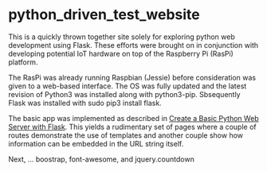 # python_driven_test_website

This is a quickly thrown together site solely for exploring python web development using Flask. These efforts were brought on in conjunction with developing potential IoT hardware on top of the Raspberry Pi (RasPi) platform.

The RasPi was already running Raspbian (Jessie) before consideration was given to a web-based interface. The OS was fully updated and the latest revision of Python3 was installed along with python3-pip. Sbsequently Flask was installed with <nowiki>sudo pip3 install flask</nowiki>.

The basic app was implemented as described in [Create a Basic Python Web Server with Flask](https://www.raspberrypi-spy.co.uk/2017/07/create-a-basic-python-web-server-with-flask/). This yields a rudimentary set of pages where a couple of routes demonstrate the use of templates and another couple show how information can be embedded in the URL string itself.

Next, ... boostrap, font-awesome, and jquery.countdown
